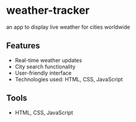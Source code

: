 # weather-tracker
an app to display live weather for cities worldwide
## Features
- Real-time weather updates
- City search functionality
- User-friendly interface
- Technologies used: HTML, CSS, JavaScript
## Tools
- HTML, CSS, JavaScript
